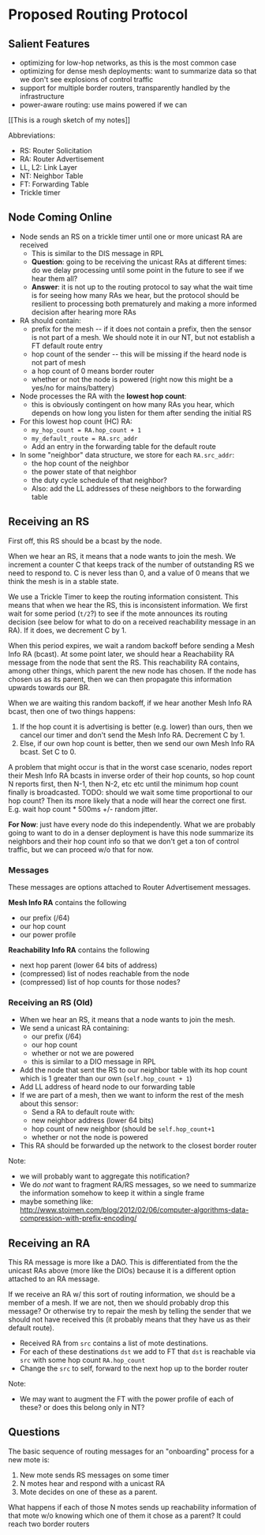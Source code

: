 Proposed Routing Protocol
=========================

## Salient Features
* optimizing for low-hop networks, as this is the most common case
* optimizing for dense mesh deployments: want to summarize data so that we don't see
  explosions of control traffic
* support for multiple border routers, transparently handled by the infrastructure
* power-aware routing: use mains powered if we can

[[This is a rough sketch of my notes]]

Abbreviations:
* RS: Router Solicitation
* RA: Router Advertisement
* LL, L2: Link Layer
* NT: Neighbor Table
* FT: Forwarding Table
* Trickle timer

## Node Coming Online

* Node sends an RS on a trickle timer until one or more unicast RA are received
    * This is similar to the DIS message in RPL
    * **Question**: going to be receiving the unicast RAs at different times: do we delay
      processing until some point in the future to see if we hear them all?
    * **Answer**: it is not up to the routing protocol to say what the wait time is for
      seeing how many RAs we hear, but the protocol should be resilient to processing
      both prematurely and making a more informed decision after hearing more RAs
* RA should contain:
    * prefix for the mesh -- if it does not contain a prefix, then the sensor is not
      part of a mesh. We should note it in our NT, but not establish a FT default route entry
    * hop count of the sender -- this will be missing if the heard node is not part of mesh
    * a hop count of 0 means border router
    * whether or not the node is powered (right now this might be a yes/no for mains/battery)
* Node processes the RA with the **lowest hop count**:
    * this is obviously contingent on how many RAs you hear, which depends on how
      long you listen for them after sending the initial RS
* For this lowest hop count (HC) RA:
    * `my_hop_count = RA.hop_count + 1`
    * `my_default_route = RA.src_addr`
    * Add an entry in the forwarding table for the default route
* In some "neighbor" data structure, we store for each `RA.src_addr`:
    * the hop count of the neighbor
    * the power state of that neighbor
    * the duty cycle schedule of that neighbor?
    * Also: add the LL addresses of these neighbors to the forwarding table

## Receiving an RS

First off, this RS should be a bcast by the node.

When we hear an RS, it means that a node wants to join the mesh. We increment a
counter C that keeps track of the number of outstanding RS we need to respond
to. C is never less than 0, and a value of 0 means that we think the mesh is in
a stable state.

We use a Trickle Timer to keep the routing information consistent. This means
that when we hear the RS, this is inconsistent information.  We first wait for
some period (`t/2`?) to see if the mote announces its routing decision (see
below for what to do on a received reachability message in an RA). If it does,
we decrement C by 1.

When this period expires, we wait a random backoff before sending a Mesh Info
RA (bcast).  At some point later, we should hear a Reachability RA message from
the node that sent the RS. This reachability RA contains, among other things,
which parent the new node has chosen. If the node has chosen us as its parent,
then we can then propagate this information upwards towards our BR.

When we are waiting this random backoff, if we hear another Mesh Info RA bcast, then
one of two things happens:
1. If the hop count it is advertising is better (e.g. lower) than ours, then we cancel our
   timer and don't send the Mesh Info RA. Decrement C by 1.
2. Else, if our own hop count is better, then we send our own Mesh Info RA bcast. Set C to 0.

A problem that might occur is that in the worst case scenario, nodes report their Mesh Info RA bcasts
in inverse order of their hop counts, so hop count N reports first, then N-1, then N-2, etc etc until
the minimum hop count finally is broadcasted.
TODO: should we wait some time proportional to our hop count? Then its more likely that a node will
hear the correct one first. E.g. wait hop count * 500ms +/- random jitter.

**For Now**: just have every node do this independently. What we are probably going to want to do
in a denser deployment is have this node summarize its neighbors and their hop count info so that
we don't get a ton of control traffic, but we can proceed w/o that for now.

### Messages

These messages are options attached to Router Advertisement messages.

**Mesh Info RA** contains the following
* our prefix (/64)
* our hop count
* our power profile

**Reachability Info RA** contains the following
* next hop parent (lower 64 bits of address)
* (compressed) list of nodes reachable from the node
* (compressed) list of hop counts for those nodes?

### Receiving an RS (Old)
* When we hear an RS, it means that a node wants to join the mesh.
* We send a unicast RA containing:
    * our prefix (/64)
    * our hop count
    * whether or not we are powered
    * this is similar to a DIO message in RPL
* Add the node that sent the RS to our neighbor table with its hop count which
  is 1 greater than our own (`self.hop_count + 1`)
* Add LL address of heard node to our forwarding table
* If we are part of a mesh, then we want to inform the rest of the mesh about this sensor:
    * Send a RA to default route with:
    * new neighbor address (lower 64 bits)
    * hop count of new neighbor (should be `self.hop_count+1`
    * whether or not the node is powered
* This RA should be forwarded up the network to the closest border router

Note:
* we will probably want to aggregate this notification?
* We do *not* want to fragment RA/RS messages, so we need to summarize the information
  somehow to keep it within a single frame
* maybe something like:
  http://www.stoimen.com/blog/2012/02/06/computer-algorithms-data-compression-with-prefix-encoding/

## Receiving an RA

This RA message is more like a DAO. This is differentiated from the the unicast RAs
above (more like the DIOs) because it is a different option attached to an RA message.

If we receive an RA w/ this sort of routing information, we should be a member of a mesh.
If we are not, then we should probably drop this message? Or otherwise try to repair the
mesh by telling the sender that we should not have received this (it probably means that
they have us as their default route).

* Received RA from `src` contains a list of mote destinations.
* For each of these destinations `dst` we add to FT that `dst` is reachable via `src`
  with some hop count `RA.hop_count`
* Change the `src` to self, forward to the next hop up to the border router

Note:
* We may want to augment the FT with the power profile of each of these? or does this
  belong only in NT?




## Questions

The basic sequence of routing messages for an "onboarding" process for a new mote is:
1. New mote sends RS messages on some timer
2. N motes hear and respond with a unicast RA
3. Mote decides on one of these as a parent.

What happens if each of those N motes sends up reachability information of that mote w/o knowing
which one of them it chose as a parent? It could reach two border routers

